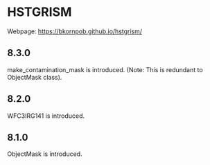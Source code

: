 # HSTGRISM

Webpage: https://bkornpob.github.io/hstgrism/

## 8.3.0
make_contamination_mask is introduced. (Note: This is redundant to ObjectMask class).

## 8.2.0
WFC3IRG141 is introduced.

## 8.1.0
ObjectMask is introduced.